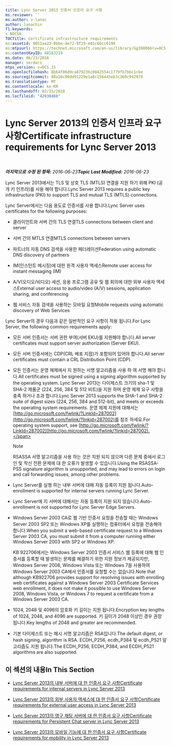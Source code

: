 ```yaml
---
title: Lync Server 2013 인증서 인프라 요구 사항
ms.reviewer: ''
ms.author: v-lanac
author: lanachin
f1.keywords:
- NOCSH
TOCTitle: Certificate infrastructure requirements
ms:assetid: 0051aa23-0bbe-4e72-9f29-e01c6bcc6190
ms:mtpsurl: https://technet.microsoft.com/en-us/library/Gg398066(v=OCS.15)
ms:contentKeyID: 48183219
ms.date: 06/23/2016
manager: serdars
mtps_version: v=OCS.15
ms.openlocfilehash: 8b64f06d9ca879236c0842554c1779fb7bbc1cbe
ms.sourcegitcommit: 88a16c09dd91229e1a8c156445eb3c360c942978
ms.translationtype: MT
ms.contentlocale: ko-KR
ms.lasthandoff: 02/15/2020
ms.locfileid: "42038460"
---
```

<div data-xmlns="http://www.w3.org/1999/xhtml">

<div class="topic" data-xmlns="http://www.w3.org/1999/xhtml" data-msxsl="urn:schemas-microsoft-com:xslt" data-cs="http://msdn.microsoft.com/">

<div data-asp="http://msdn2.microsoft.com/asp">

# <a name="certificate-infrastructure-requirements-for-lync-server-2013"></a><span data-ttu-id="46ea6-102">Lync Server 2013의 인증서 인프라 요구 사항</span><span class="sxs-lookup"><span data-stu-id="46ea6-102">Certificate infrastructure requirements for Lync Server 2013</span></span>

</div>

<div id="mainSection">

<div id="mainBody">

<span> </span>

<span data-ttu-id="46ea6-103">_**마지막으로 수정 된 항목:** 2016-06-23_</span><span class="sxs-lookup"><span data-stu-id="46ea6-103">_**Topic Last Modified:** 2016-06-23_</span></span>

<span data-ttu-id="46ea6-104">Lync Server 2013에서는 TLS 및 상호 TLS (MTLS) 연결을 지원 하기 위해 PKI (공개 키 인프라)를 사용 해야 합니다.</span><span class="sxs-lookup"><span data-stu-id="46ea6-104">Lync Server 2013 requires a public key infrastructure (PKI) to support TLS and mutual TLS (MTLS) connections.</span></span>

<span data-ttu-id="46ea6-105">Lync Server에서는 다음 용도로 인증서를 사용 합니다.</span><span class="sxs-lookup"><span data-stu-id="46ea6-105">Lync Server uses certificates for the following purposes:</span></span>

  - <span data-ttu-id="46ea6-106">클라이언트와 서버 간의 TLS 연결</span><span class="sxs-lookup"><span data-stu-id="46ea6-106">TLS connections between client and server</span></span>

  - <span data-ttu-id="46ea6-107">서버 간의 MTLS 연결</span><span class="sxs-lookup"><span data-stu-id="46ea6-107">MTLS connections between servers</span></span>

  - <span data-ttu-id="46ea6-108">파트너의 자동 DNS 검색을 사용한 페더레이션</span><span class="sxs-lookup"><span data-stu-id="46ea6-108">Federation using automatic DNS discovery of partners</span></span>

  - <span data-ttu-id="46ea6-109">IM(인스턴트 메시징)에 대한 원격 사용자 액세스</span><span class="sxs-lookup"><span data-stu-id="46ea6-109">Remote user access for instant messaging (IM)</span></span>

  - <span data-ttu-id="46ea6-110">A/V(오디오/비디오) 세션, 응용 프로그램 공유 및 웹 회의에 대한 외부 사용자 액세스</span><span class="sxs-lookup"><span data-stu-id="46ea6-110">External user access to audio/video (A/V) sessions, application sharing, and conferencing</span></span>

  - <span data-ttu-id="46ea6-111">웹 서비스 자동 검색을 사용하는 모바일 요청</span><span class="sxs-lookup"><span data-stu-id="46ea6-111">Mobile requests using automatic discovery of Web Services</span></span>

<span data-ttu-id="46ea6-112">Lync Server의 경우 다음과 같은 일반적인 요구 사항이 적용 됩니다.</span><span class="sxs-lookup"><span data-stu-id="46ea6-112">For Lync Server, the following common requirements apply:</span></span>

  - <span data-ttu-id="46ea6-113">모든 서버 인증서는 서버 권한 부여(서버 EKU)를 지원해야 합니다.</span><span class="sxs-lookup"><span data-stu-id="46ea6-113">All server certificates must support server authorization (Server EKU).</span></span>

  - <span data-ttu-id="46ea6-114">모든 서버 인증서에는 CDP(CRL 배포 지점)가 포함되어 있어야 합니다.</span><span class="sxs-lookup"><span data-stu-id="46ea6-114">All server certificates must contain a CRL Distribution Point (CDP).</span></span>

  - <span data-ttu-id="46ea6-115">모든 인증서는 운영 체제에서 지 원하는 서명 알고리즘을 사용 하 여 서명 해야 합니다.</span><span class="sxs-lookup"><span data-stu-id="46ea6-115">All certificates must be signed using a signing algorithm supported by the operating system.</span></span> <span data-ttu-id="46ea6-116">Lync Server 2013는 다이제스트 크기의 sha-1 및 SHA-2 제품군 (224, 256, 384 및 512 비트)을 지원 하며 운영 체제 요구 사항을 충족 하거나 초과 합니다.</span><span class="sxs-lookup"><span data-stu-id="46ea6-116">Lync Server 2013 supports the SHA-1 and SHA-2 suite of digest sizes (224, 256, 384 and 512-bit), and meets or exceeds the operating system requirements.</span></span> <span data-ttu-id="46ea6-117">운영 체제 지원에 대해서는 [http://go.microsoft.com/fwlink/?LinkId=287002](http://go.microsoft.com/fwlink/?linkid=287002)를 참조 하세요.</span><span class="sxs-lookup"><span data-stu-id="46ea6-117">For operating system support, see [http://go.microsoft.com/fwlink/?LinkId=287002](http://go.microsoft.com/fwlink/?linkid=287002).</span></span>
    
    <div>
    

    > [!NOTE]  
    > <span data-ttu-id="46ea6-118">RSASSA 서명 알고리즘을 사용 하는 것은 지원 되지 않으며 다른 문제 중에서 로그인 및 착신 전환 문제에 대 한 오류가 발생할 수 있습니다.</span><span class="sxs-lookup"><span data-stu-id="46ea6-118">Using the RSASSA-PSS signature algorithm is unsupported, and may lead to errors on login and call forwarding issues, among other problems.</span></span>

    
    </div>

  - <span data-ttu-id="46ea6-119">Lync Server를 실행 하는 내부 서버에 대해 자동 등록이 지원 됩니다.</span><span class="sxs-lookup"><span data-stu-id="46ea6-119">Auto-enrollment is supported for internal servers running Lync Server.</span></span>

  - <span data-ttu-id="46ea6-120">Lync Server에 지 서버에 대해서는 자동 등록이 지원 되지 않습니다.</span><span class="sxs-lookup"><span data-stu-id="46ea6-120">Auto-enrollment is not supported for Lync Server Edge Servers.</span></span>

  - <span data-ttu-id="46ea6-121">Windows Server 2003 CA로 웹 기반 인증서 요청을 전송할 때는 Windows Server 2003 SP2 또는 Windows XP를 실행하는 컴퓨터에서 요청을 전송해야 합니다.</span><span class="sxs-lookup"><span data-stu-id="46ea6-121">When you submit a web-based certificate request to a Windows Server 2003 CA, you must submit it from a computer running either Windows Server 2003 with SP2 or Windows XP.</span></span>
    
    <span data-ttu-id="46ea6-122">KB 922706에서는 Windows Server 2003 인증서 서비스 웹 등록에 대해 웹 인증서를 등록할 때 발생하는 문제를 해결하기 위한 지원 정보가 제공되지만, Windows Server 2008, Windows Vista 또는 Windows 7을 사용하여 Windows Server 2003 CA에서 인증서를 요청할 수는 없습니다.</span><span class="sxs-lookup"><span data-stu-id="46ea6-122">Note that although KB922706 provides support for resolving issues with enrolling web certificates against a Windows Server 2003 Certificate Services web enrollment, it does not make it possible to use Windows Server 2008, Windows Vista, or Windows 7 to request a certificate from a Windows Server 2003 CA.</span></span>

  - <span data-ttu-id="46ea6-123">1024, 2048 및 4096의 암호화 키 길이는 지원 됩니다.</span><span class="sxs-lookup"><span data-stu-id="46ea6-123">Encryption key lengths of 1024, 2048, and 4096 are supported.</span></span> <span data-ttu-id="46ea6-124">키 길이가 2048 이상인 경우 권장 됩니다.</span><span class="sxs-lookup"><span data-stu-id="46ea6-124">Key lengths of 2048 and greater are recommended.</span></span>

  - <span data-ttu-id="46ea6-125">기본 다이제스트 또는 해시 서명 알고리즘은 RSA입니다.</span><span class="sxs-lookup"><span data-stu-id="46ea6-125">The default digest, or hash signing, algorithm is RSA.</span></span> <span data-ttu-id="46ea6-126">ECDH\_P256, ecdh\_P384 및 ecdh\_P521 알고리즘도 지원 됩니다.</span><span class="sxs-lookup"><span data-stu-id="46ea6-126">The ECDH\_P256, ECDH\_P384, and ECDH\_P521 algorithms are also supported.</span></span> 

<div>

## <a name="in-this-section"></a><span data-ttu-id="46ea6-127">이 섹션의 내용</span><span class="sxs-lookup"><span data-stu-id="46ea6-127">In This Section</span></span>

  - [<span data-ttu-id="46ea6-128">Lync Server 2013의 내부 서버에 대 한 인증서 요구 사항</span><span class="sxs-lookup"><span data-stu-id="46ea6-128">Certificate requirements for internal servers in Lync Server 2013</span></span>](lync-server-2013-certificate-requirements-for-internal-servers.md)

  - [<span data-ttu-id="46ea6-129">Lync Server 2013의 외부 사용자 액세스에 대 한 인증서 요구 사항</span><span class="sxs-lookup"><span data-stu-id="46ea6-129">Certificate requirements for external user access in Lync Server 2013</span></span>](lync-server-2013-certificate-requirements-for-external-user-access.md)

  - [<span data-ttu-id="46ea6-130">Lync Server 2013의 영구 채팅 서버에 대 한 인증서 요구 사항</span><span class="sxs-lookup"><span data-stu-id="46ea6-130">Certificate requirements for Persistent Chat server in Lync Server 2013</span></span>](lync-server-2013-certificate-requirements-for-persistent-chat-server.md)

  - [<span data-ttu-id="46ea6-131">Lync Server 2013의 모바일 기능에 대 한 인증서 요구 사항</span><span class="sxs-lookup"><span data-stu-id="46ea6-131">Certificate requirements for mobility in Lync Server 2013</span></span>](lync-server-2013-certificate-requirements-for-mobility.md)

</div>

</div>

<span> </span>

</div>

</div>

</div>

